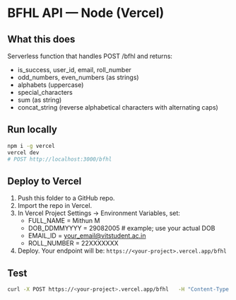 # BFHL API — Node (Vercel)

## What this does
Serverless function that handles POST /bfhl and returns:
- is_success, user_id, email, roll_number
- odd_numbers, even_numbers (as strings)
- alphabets (uppercase)
- special_characters
- sum (as string)
- concat_string (reverse alphabetical characters with alternating caps)

## Run locally
```bash
npm i -g vercel
vercel dev
# POST http://localhost:3000/bfhl
```

## Deploy to Vercel
1. Push this folder to a GitHub repo.
2. Import the repo in Vercel.
3. In Vercel Project Settings → Environment Variables, set:
   - FULL_NAME = Mithun M
   - DOB_DDMMYYYY = 29082005  # example; use your actual DOB
   - EMAIL_ID = your_email@vitstudent.ac.in
   - ROLL_NUMBER = 22XXXXXXX
4. Deploy. Your endpoint will be:
   `https://<your-project>.vercel.app/bfhl`

## Test
```bash
curl -X POST https://<your-project>.vercel.app/bfhl   -H "Content-Type: application/json"   -d '{"data":["a","1","334","4","R","$"]}'
```
